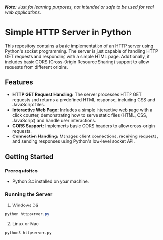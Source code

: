 ***Note:** Just for learning purposes, not intended or safe to be used for real web applications.*

# Simple HTTP Server in Python

This repository contains a basic implementation of an HTTP server using Python's socket programming. The server is just capable of handling HTTP GET requests and responding with a simple HTML page. Additionally, it includes basic CORS (Cross-Origin Resource Sharing) support to allow requests from different origins.

## Features

- **HTTP GET Request Handling:** The server processes HTTP GET requests and returns a predefined HTML response, including CSS and JavaScript files.
- **Interactive Web Page:** Includes a simple interactive web page with a click counter, demonstrating how to serve static files (HTML, CSS, JavaScript) and handle user interactions.
- **CORS Support:** Implements basic CORS headers to allow cross-origin requests.
- **Connection Handling:** Manages client connections, receiving requests, and sending responses using Python's low-level socket API.


## Getting Started

### Prerequisites

- Python 3.x installed on your machine.

### Running the Server

1. Windows OS
  

```powershell
python httpserver.py
```

2. Linux or Mac
  

```bash
python3 httpserver.py
```
